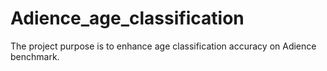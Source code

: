 # Adience_age_classification
The project purpose is to enhance age classification accuracy on Adience benchmark.
